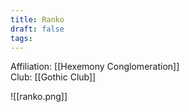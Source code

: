 ```yaml
---
title: Ranko
draft: false
tags:
---
```

Affiliation: [[Hexemony Conglomeration]]  
Club: [[Gothic Club]]

![[ranko.png]]